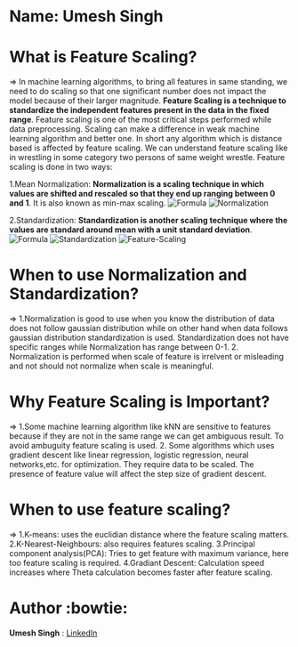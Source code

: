 # Name: Umesh Singh

# What is Feature Scaling?
=> In machine learning algorithms, to bring all features in same standing, we need to do scaling so that one significant number does not impact the model
because of their larger magnitude. **Feature Scaling is a technique to standardize the independent features present in the data in the fixed range**.
Feature scaling is one of the most critical steps performed while data preprocessing. Scaling can make a difference in weak machine learning algorithm and
better one. In short any algorithm which is distance based is affected by feature scaling. We can understand feature scaling like in wrestling in some category
two persons of same weight wrestle.
Feature scaling is done in two ways:

1.Mean Normalization:
**Normalization is a scaling technique in which values are shifted and rescaled so that they end up ranging between 0 and 1**. It is also known as min-max scaling.
![Formula](https://media.geeksforgeeks.org/wp-content/uploads/min-max-normalisation.jpg)
![Normalization](https://static.packt-cdn.com/products/9781789347999/graphics/84d43825-8e4e-47e2-a1c9-63cff1c41aca.png)

2.Standardization:
**Standardization is another scaling technique where the values are standard around mean with a unit standard deviation**.
![Formula](https://media.geeksforgeeks.org/wp-content/uploads/standardisation.jpg)
![Standardization](https://scikit-learn.org/stable/_images/sphx_glr_plot_scaling_importance_001.png)
![Feature-Scaling](https://cdn.analyticsvidhya.com/wp-content/uploads/2020/03/NormVsStand_box_plots-1.png)

# When to use Normalization and Standardization?
=> 1.Normalization is good to use when you know the distribution of data does not follow gaussian distribution while on other hand when data follows gaussian 
distribution standardization is used. Standardization does not have specific ranges while Normalization has range between 0-1.
2. Normalization is performed when scale of feature is irrelvent or misleading and not should not normalize when scale is meaningful.


# Why Feature Scaling is Important?
=> 1.Some machine learning algorithm like kNN are sensitive to features because if they are not in the same range we can get ambiguous result. To avoid ambuguity
feature scaling is used.
2. Some algorithms which uses gradient descent like linear regression, logistic regression, neural networks,etc. for optimization. They require data to be scaled.
The presence of feature value will affect the step size of gradient descent.

# When to use feature scaling?
=> 1.K-means: uses the euclidian distance where the feature scaling matters.
   2.K-Nearest-Neighbours: also requires features scaling.
   3.Principal component analysis(PCA): Tries to get feature with maximum variance, here too feature scaling is required.
   4.Gradiant Descent: Calculation speed increases where Theta calculation becomes faster after feature scaling.
   
# Author :bowtie:
**Umesh Singh** : [LinkedIn](https://www.linkedin.com/in/umesh-singh-35629418b)
